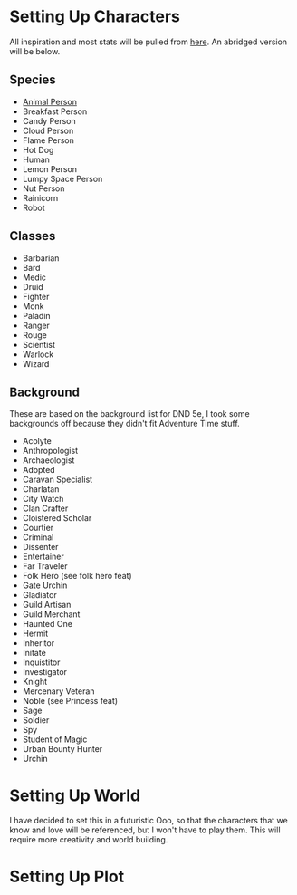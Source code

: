 # Setting Up Characters
All inspiration and most stats will be pulled from [here](https://www.tribality.com/2015/11/27/adventure-time-for-dd-5e-part-1-species/). An abridged version will be below.
## Species
* [Animal Person](/Pages/AnimalPerson.md)
* Breakfast Person
* Candy Person
* Cloud Person
* Flame Person
* Hot Dog
* Human
* Lemon Person
* Lumpy Space Person
* Nut Person
* Rainicorn
* Robot
## Classes
* Barbarian
* Bard
* Medic
* Druid
* Fighter
* Monk
* Paladin
* Ranger
* Rouge
* Scientist
* Warlock
* Wizard
## Background
These are based on the background list for DND 5e, I took some backgrounds off because they didn't fit Adventure Time stuff. 
* Acolyte
* Anthropologist
* Archaeologist
* Adopted
* Caravan Specialist
* Charlatan
* City Watch
* Clan Crafter
* Cloistered Scholar
* Courtier
* Criminal
* Dissenter
* Entertainer
* Far Traveler
* Folk Hero (see folk hero feat)
* Gate Urchin
* Gladiator
* Guild Artisan
* Guild Merchant
* Haunted One
* Hermit
* Inheritor
* Initate
* Inquistitor
* Investigator
* Knight
* Mercenary Veteran
* Noble (see Princess feat)
* Sage
* Soldier
* Spy
* Student of Magic
* Urban Bounty Hunter
* Urchin

# Setting Up World
I have decided to set this in a futuristic Ooo, so that the characters that we know and love will be referenced, but I won't have to play them. This will require more creativity and world building.
# Setting Up Plot

